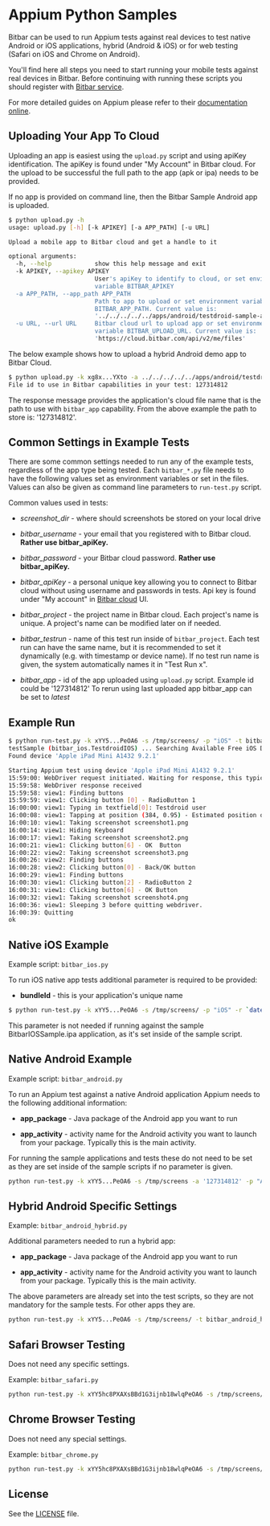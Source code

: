 # Appium Python Samples

Bitbar can be used to run Appium tests against real devices to test
native Android or iOS applications, hybrid (Android & iOS) or for web
testing (Safari on iOS and Chrome on Android).

You'll find here all steps you need to start running your mobile tests
against real devices in Bitbar. Before continuing with running these
scripts you should register with [Bitbar
service](https://cloud.bitbar.com/).

For more detailed guides on Appium please refer to their
[documentation online](http://appium.io/slate/en/master/?python#about-appium).

## Uploading Your App To Cloud

Uploading an app is easiest using the `upload.py` script and using
apiKey identification. The apiKey is found under "My Account" in
Bitbar cloud. For the upload to be successful the full path to the
app (apk or ipa) needs to be provided.

If no app is provided on command line, then the Bitbar Sample Android app is
uploaded.

```bash
$ python upload.py -h
usage: upload.py [-h] [-k APIKEY] [-a APP_PATH] [-u URL]

Upload a mobile app to Bitbar cloud and get a handle to it

optional arguments:
  -h, --help            show this help message and exit
  -k APIKEY, --apikey APIKEY
                        User's apiKey to identify to cloud, or set environment
                        variable BITBAR_APIKEY
  -a APP_PATH, --app_path APP_PATH
                        Path to app to upload or set environment variable
                        BITBAR_APP_PATH. Current value is:
                        '../../../../../apps/android/testdroid-sample-app.apk'
  -u URL, --url URL     Bitbar cloud url to upload app or set environment
                        variable BITBAR_UPLOAD_URL. Current value is:
                        'https://cloud.bitbar.com/api/v2/me/files'
```

The below example shows how to upload a hybrid Android demo app to Bitbar Cloud.

```bash
$ python upload.py -k xg8x...YXto -a ../../../../../apps/android/testdroid-sample-app.apk
File id to use in Bitbar capabilities in your test: 127314812
```

The response message provides the application's cloud file name that
is the path to use with `bitbar_app` capability. From the above
example the path to store is: '127314812'.

## Common Settings in Example Tests

There are some common settings needed to run any of the example tests,
regardless of the app type being tested. Each `bitbar_*.py` file
needs to have the following values set as environment variables or set
in the files. Values can also be given as command line parameters to
`run-test.py` script.

Common values used in tests:

* *screenshot_dir* - where should screenshots be stored on your local drive

* *bitbar_username* - your email that you registered with to
   Bitbar cloud.  **Rather use bitbar_apiKey.**

* *bitbar_password* - your Bitbar cloud password. **Rather use bitbar_apiKey.**

* *bitbar_apiKey* - a personal unique key allowing you to connect
   to Bitbar cloud without using username and passwords in
   tests. Api key is found under "My account" in [Bitbar cloud](https://cloud.bitbar.com/) UI.

* *bitbar_project* - the project name in Bitbar cloud. Each
  project's name is unique. A project's name can be modified later on if needed.

* *bitbar_testrun* - name of this test run inside of
  `bitbar_project`. Each test run can have the same name, but it is
  recommended to set it dynamically (e.g. with timestamp or device
  name). If no test run name is given, the system automatically names
  it in "Test Run x".

* *bitbar_app* - id of the app uploaded using `upload.py`
  script. Example id could be '127314812' To rerun using
  last uploaded app bitbar_app can be set to *latest*

## Example Run

```bash
$ python run-test.py -k xYY5...PeOA6 -s /tmp/screens/ -p "iOS" -t bitbar_ios -a "latest"
testSample (bitbar_ios.TestdroidIOS) ... Searching Available Free iOS Device...
Found device 'Apple iPad Mini A1432 9.2.1'

Starting Appium test using device 'Apple iPad Mini A1432 9.2.1'
15:59:00: WebDriver request initiated. Waiting for response, this typically takes 2-3 mins
15:59:58: WebDriver response received
15:59:58: view1: Finding buttons
15:59:59: view1: Clicking button [0] - RadioButton 1
16:00:00: view1: Typing in textfield[0]: Testdroid user
16:00:08: view1: Tapping at position (384, 0.95) - Estimated position of SpaceBar
16:00:10: view1: Taking screenshot screenshot1.png
16:00:14: view1: Hiding Keyboard
16:00:17: view1: Taking screenshot screenshot2.png
16:00:21: view1: Clicking button[6] - OK  Button
16:00:22: view2: Taking screenshot screenshot3.png
16:00:26: view2: Finding buttons
16:00:28: view2: Clicking button[0] - Back/OK button
16:00:29: view1: Finding buttons
16:00:30: view1: Clicking button[2] - RadioButton 2
16:00:31: view1: Clicking button[6] - OK Button
16:00:32: view1: Taking screenshot screenshot4.png
16:00:36: view1: Sleeping 3 before quitting webdriver.
16:00:39: Quitting
ok

```

## Native iOS Example

Example script: `bitbar_ios.py`

To run iOS native app tests additional parameter is required to be provided:

* **bundleId** - this is your application's unique name

```bash
$ python run-test.py -k xYY5...PeOA6 -s /tmp/screens/ -p "iOS" -r `date +%R` -a "latest" --bundle_id "com.bitbar.testdroid.BitbarIOSSample" -t bitbar_ios  
```

This parameter is not needed if running against the sample BitbarIOSSample.ipa application, as it's set inside of the sample script.

## Native Android Example

Example script: `bitbar_android.py`

To run an Appium test against a native Android application Appium needs to the
following additional information:

* **app_package** - Java package of the Android app you want to run

* **app_activity** - activity name for the Android activity you want to
  launch from your package. Typically this is the main activity.

For running the sample applications and tests these do not need to be set as they are set inside of the sample scripts if no parameter is given.

```bash
python run-test.py -k xYY5...PeOA6 -s /tmp/screens -a '127314812' -p "Android Native" -r  `date +%R` -t bitbar_android
```

## Hybrid Android Specific Settings

Example: `bitbar_android_hybrid.py`

Additional parameters needed to run a hybrid app:

* **app_package** - Java package of the Android app you want to run

* **app_activity** - activity name for the Android activity you want to
  launch from your package. Typically this is the main activity.

The above parameters are already set into the test scripts, so they are not mandatory for the sample tests. For other apps they are.

```bash
python run-test.py -k xYY5...PeOA6 -s /tmp/screens/ -t bitbar_android_hybrid -p "Android Hybrid"  -r `date +%R` --app '127314812'
```

## Safari Browser Testing

Does not need any specific settings.

Example: `bitbar_safari.py`

```bash
python run-test.py -k xYY5hc8PXAXsBBd1G3ijnb18wlqPeOA6 -s /tmp/screens/ -t bitbar_safari -p "Safari browser"  -r `date +%R`
```

## Chrome Browser Testing

Does not need any special settings.

Example: `bitbar_chrome.py`

```bash
python run-test.py -k xYY5hc8PXAXsBBd1G3ijnb18wlqPeOA6 -s /tmp/screens/ -t bitbar_chrome -p "Chrome browser"  -r `date +%R`
```

## License

See the [LICENSE](../../../../../LICENSE) file.
